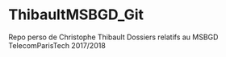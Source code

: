# ThibaultMSBGD_Git
Repo perso de Christophe Thibault
Dossiers relatifs au MSBGD TelecomParisTech 2017/2018
